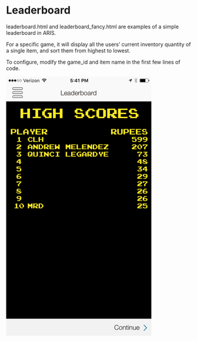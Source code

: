 Leaderboard
=================

leaderboard.html and leaderboard_fancy.html are examples of a simple leaderboard in ARIS.

For a specific game, it will display all the users’ current inventory quantity of a single item, and sort them from highest to lowest. 

To configure, modify the game_id and item name in the first few lines of code.

![Screenshot of Leaderboard from the Rupee Collector Game](./README_assets/screenshot.png)

